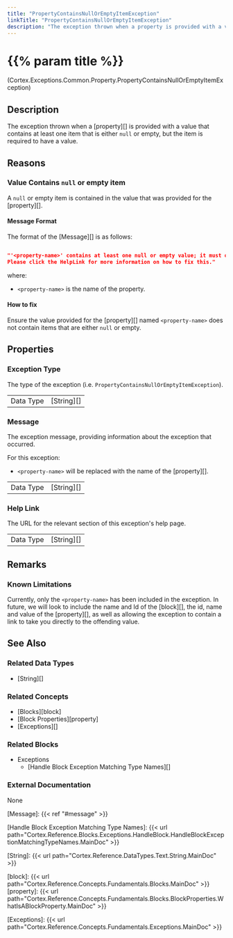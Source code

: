 ```yaml
---
title: "PropertyContainsNullOrEmptyItemException"
linkTitle: "PropertyContainsNullOrEmptyItemException"
description: "The exception thrown when a property is provided with a value that contains at least one item that is either `null` or empty, but the item is required to have a value."
---
```


# {{% param title %}}

<p class="namespace">(Cortex.Exceptions.Common.Property.PropertyContainsNullOrEmptyItemException)</p>

## Description

The exception thrown when a [property][] is provided with a value that contains at least one item that is either `null` or empty, but the item is required to have a value.

## Reasons

### Value Contains `null` or empty item

A `null` or empty item is contained in the value that was provided for the [property][].

#### Message Format

The format of the [Message][] is as follows:

```json

"'<property-name>' contains at least one null or empty value; it must only contain values that are not null or empty.
Please click the HelpLink for more information on how to fix this."
```

where:

* `<property-name>` is the name of the property.

#### How to fix

Ensure the value provided for the [property][] named `<property-name>` does not contain items that are either `null` or empty.

## Properties

### Exception Type

The type of the exception (i.e. `PropertyContainsNullOrEmptyItemException`).

| | |
|-----------|------------|
| Data Type | [String][] |

### Message

The exception message, providing information about the exception that occurred.

For this exception:

* `<property-name>` will be replaced with the name of the [property][].

| | |
|-----------|------------|
| Data Type | [String][] |

### Help Link

The URL for the relevant section of this exception's help page.

| | |
|-----------|------------|
| Data Type | [String][] |

## Remarks

### Known Limitations

Currently, only the `<property-name>` has been included in the exception. In future, we will look to include the name and Id of the [block][], the id, name and value of the [property][], as well as allowing the exception to contain a link to take you directly to the offending value.

## See Also

### Related Data Types

* [String][]

### Related Concepts

* [Blocks][block]
* [Block Properties][property]
* [Exceptions][]

### Related Blocks

* Exceptions
  * [Handle Block Exception Matching Type Names][]
  
### External Documentation

None

[Message]: {{< ref "#message" >}}

[Handle Block Exception Matching Type Names]: {{< url path="Cortex.Reference.Blocks.Exceptions.HandleBlock.HandleBlockExceptionMatchingTypeNames.MainDoc" >}}

[String]: {{< url path="Cortex.Reference.DataTypes.Text.String.MainDoc" >}}

[block]: {{< url path="Cortex.Reference.Concepts.Fundamentals.Blocks.MainDoc" >}}
[property]: {{< url path="Cortex.Reference.Concepts.Fundamentals.Blocks.BlockProperties.WhatIsABlockProperty.MainDoc" >}}

[Exceptions]: {{< url path="Cortex.Reference.Concepts.Fundamentals.Exceptions.MainDoc" >}}
